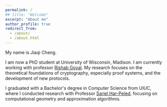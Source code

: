 ```yaml
---
permalink: /
## title: "Welcome"
excerpt: "About me"
author_profile: true
redirect_from: 
  - /about/
  - /about.html
---
```








My name is Jiaqi Cheng.

I am now a PhD student at University of Wisconsin, Madison. I am currently working with professor [Rishab Goyal](https://pages.cs.wisc.edu/~rishab/). My research focuses on the theoretical foundations of cryptography, especially proof systems, and the development of new protocols.


I graduated with a Bachelor's degree in Computer Science from UIUC, where I conducted research with Professor [Sariel Har-Peled](https://sarielhp.org/), focusing on computational geometry and approximation algorithms.